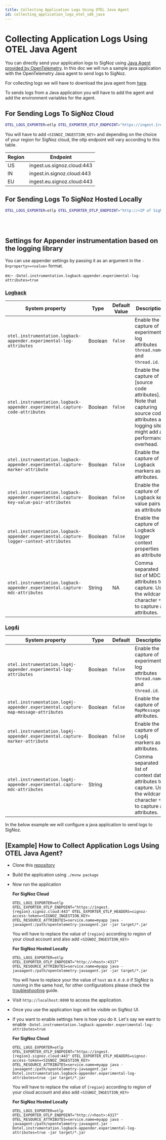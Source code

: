 ```yaml
---
title: Collecting Application Logs Using OTEL Java Agent
id: collecting_application_logs_otel_sdk_java
---
```


# Collecting Application Logs Using OTEL Java Agent

You can directly send your application logs to SigNoz using [Java Agent provided by OpenTelemetry](https://signoz.io/docs/instrumentation/java/).
In this doc we will run a sample java application with the OpenTelemetry Java agent to send logs to SigNoz.


For collecting logs we will have to download the java agent from [here](https://github.com/open-telemetry/opentelemetry-java-instrumentation/releases/latest/download/opentelemetry-javaagent.jar).


To sends logs from a Java application you will have to add the agent and add the environment variables for the agent.

## For Sending Logs To SigNoz Cloud

```bash
OTEL_LOGS_EXPORTER=otlp OTEL_EXPORTER_OTLP_ENDPOINT="https://ingest.{region}.signoz.cloud:443" OTEL_EXPORTER_OTLP_HEADERS=signoz-access-token=<SIGNOZ_INGESTION_KEY> OTEL_RESOURCE_ATTRIBUTES=service.name=<app_name> java -javaagent:/path/opentelemetry-javaagent.jar -jar  <myapp>.jar
```

 You will have to add `<SIGNOZ_INGESTION_KEY>` and depending on the choice of your region for SigNoz cloud, the otlp endpoint will vary according to this table.

  | Region | Endpoint                   |
  | ------ | -------------------------- |
  | US     | ingest.us.signoz.cloud:443 |
  | IN     | ingest.in.signoz.cloud:443 |
  | EU     | ingest.eu.signoz.cloud:443 |

## For Sending Logs To SigNoz Hosted Locally
```bash
OTEL_LOGS_EXPORTER=otlp OTEL_EXPORTER_OTLP_ENDPOINT="http://<IP of SigNoz Backend>:4317" OTEL_RESOURCE_ATTRIBUTES=service.name=<app_name> java -javaagent:/path/opentelemetry-javaagent.jar -jar  <myapp>.jar
```

<br></br>

## Settings for Appender instrumentation based on the logging library

You can use appender settings by passing it as an argument in the  `-D<property>=<value>` format.

ex:- `-Dotel.instrumentation.logback-appender.experimental-log-attributes=true`

### [Logback](https://github.com/open-telemetry/opentelemetry-java-instrumentation/tree/main/instrumentation/logback/logback-appender-1.0/javaagent)
| System property                                                                        | Type    | Default Value | Description                                                                                                                                   |
|----------------------------------------------------------------------------------------|---------|---------|-----------------------------------------------------------------------------------------------------------------------------------------------|
| `otel.instrumentation.logback-appender.experimental-log-attributes`                    | Boolean | `false` | Enable the capture of experimental log attributes `thread.name` and `thread.id`.                                                              |
| `otel.instrumentation.logback-appender.experimental.capture-code-attributes`           | Boolean | `false` | Enable the capture of [source code attributes]. Note that capturing source code attributes at logging sites might add a performance overhead. |
| `otel.instrumentation.logback-appender.experimental.capture-marker-attribute`          | Boolean | `false` | Enable the capture of Logback markers as attributes.                                                                                          |
| `otel.instrumentation.logback-appender.experimental.capture-key-value-pair-attributes` | Boolean | `false` | Enable the capture of Logback key value pairs as attributes.                                                                                  |
| `otel.instrumentation.logback-appender.experimental.capture-logger-context-attributes` | Boolean | `false` | Enable the capture of Logback logger context properties as attributes.                                                                        |
| `otel.instrumentation.logback-appender.experimental.capture-mdc-attributes`            | String  |    NA     | Comma separated list of MDC attributes to capture. Use the wildcard character `*` to capture all attributes.    

### [Log4j](https://github.com/open-telemetry/opentelemetry-java-instrumentation/tree/main/instrumentation/log4j/log4j-appender-2.17/javaagent)
| System property                                                                   | Type    | Default | Description                                                                                                           |
|-----------------------------------------------------------------------------------| ------- | ------- |-----------------------------------------------------------------------------------------------------------------------|
| `otel.instrumentation.log4j-appender.experimental-log-attributes`                 | Boolean | `false` | Enable the capture of experimental log attributes `thread.name` and `thread.id`.                                      |
| `otel.instrumentation.log4j-appender.experimental.capture-map-message-attributes` | Boolean | `false` | Enable the capture of `MapMessage` attributes.                                                                        |
| `otel.instrumentation.log4j-appender.experimental.capture-marker-attribute`       | Boolean | `false` | Enable the capture of Log4j markers as attributes.                                                                    |
| `otel.instrumentation.log4j-appender.experimental.capture-mdc-attributes`         | String  |         | Comma separated list of context data attributes to capture. Use the wildcard character `*` to capture all attributes. |


In the below example we will configure a java application to send logs to SigNoz.

## [Example] How to Collect Application Logs Using OTEL Java Agent?

* Clone this [repository](https://github.com/SigNoz/spring-petclinic)
* Build the application using `./mvnw package`
* Now run the application

  **For SigNoz Cloud**
  ```
  OTEL_LOGS_EXPORTER=otlp OTEL_EXPORTER_OTLP_ENDPOINT="https://ingest.{region}.signoz.cloud:443" OTEL_EXPORTER_OTLP_HEADERS=signoz-access-token=<SIGNOZ_INGESTION_KEY> OTEL_RESOURCE_ATTRIBUTES=service.name=myapp java -javaagent:/path/opentelemetry-javaagent.jar -jar target/*.jar
  ```
  
  You will have to replace the value of `{region}` according to region of your cloud account and also add `<SIGNOZ_INGESTION_KEY>`

  **For SigNoz Hosted Locally**
  ```
  OTEL_LOGS_EXPORTER=otlp OTEL_EXPORTER_OTLP_ENDPOINT="http://<host>:4317" OTEL_RESOURCE_ATTRIBUTES=service.name=myapp java -javaagent:/path/opentelemetry-javaagent.jar -jar target/*.jar
  ```

  You will have to replace your the value of `host` as  `0.0.0.0` if SigNoz is running in the same host, for other configurations please check the 
 [troubleshooting](../install/troubleshooting.md#signoz-otel-collector-address-grid) guide.
* Visit `http://localhost:8090` to access the application.
* Once you use the application logs will be visible on SigNoz UI.
* If you want to enable settings here is how you do it.
  Let's say we want to enable `-Dotel.instrumentation.logback-appender.experimental-log-attributes=true`
  
    **For SigNoz Cloud**
  ```
  OTEL_LOGS_EXPORTER=otlp OTEL_EXPORTER_OTLP_ENDPOINT="https://ingest.{region}.signoz.cloud:443" OTEL_EXPORTER_OTLP_HEADERS=signoz-access-token=<SIGNOZ_INGESTION_KEY> OTEL_RESOURCE_ATTRIBUTES=service.name=myapp java -javaagent:/path/opentelemetry-javaagent.jar -Dotel.instrumentation.logback-appender.experimental-log-attributes=true -jar target/*.jar
  ```
  
  You will have to replace the value of `{region}` according to region of your cloud account and also add `<SIGNOZ_INGESTION_KEY>`

  **For SigNoz Hosted Locally**
  ```
  OTEL_LOGS_EXPORTER=otlp OTEL_EXPORTER_OTLP_ENDPOINT="http://<host>:4317" OTEL_RESOURCE_ATTRIBUTES=service.name=myapp java -javaagent:/path/opentelemetry-javaagent.jar -Dotel.instrumentation.logback-appender.experimental-log-attributes=true -jar target/*.jar
  ```
